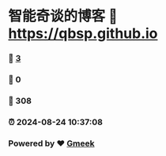 # 智能奇谈的博客 :link: https://qbsp.github.io 
### :page_facing_up: [3](https://qbsp.github.io/tag.html) 
### :speech_balloon: 0 
### :hibiscus: 308 
### :alarm_clock: 2024-08-24 10:37:08 
### Powered by :heart: [Gmeek](https://github.com/Meekdai/Gmeek)
